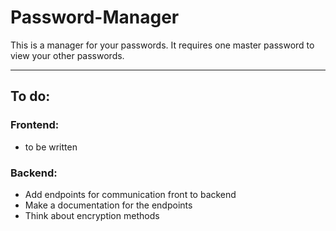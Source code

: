 # Password-Manager

This is a manager for your passwords. It requires one master password to view your other passwords.

---

## To do:

### Frontend:

- to be written

### Backend:

- Add endpoints for communication front to backend
- Make a documentation for the endpoints
- Think about encryption methods

